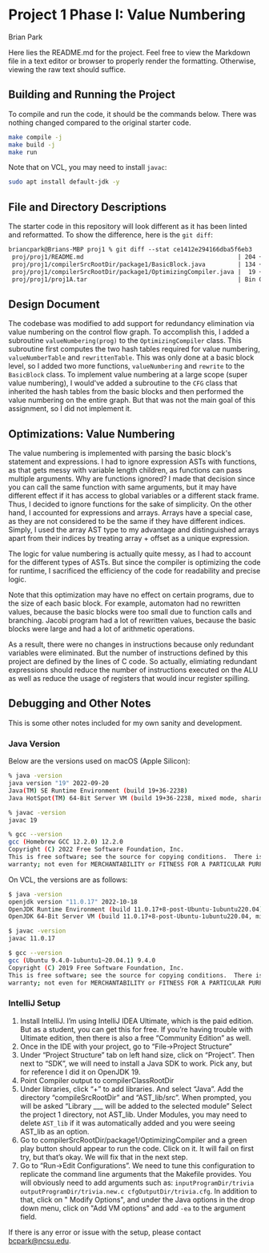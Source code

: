 # Project 1 Phase I: Value Numbering

Brian Park

Here lies the README.md for the project. Feel free to view the Markdown file in a text editor or browser to properly
render the formatting. Otherwise, viewing the raw text should suffice.

## Building and Running the Project

To compile and run the code, it should be the commands below. There was nothing changed compared to the original starter
code.

```sh
make compile -j
make build -j
make run
```

Note that on VCL, you may need to install `javac`:

```sh
sudo apt install default-jdk -y
```

## File and Directory Descriptions

The starter code in this repository will look different as it has been linted and reformatted. To show the difference,
here is the `git diff`:

```diff
briancpark@Brians-MBP proj1 % git diff --stat ce1412e294166dba5f6eb3
 proj/proj1/README.md                                           | 204 ++++++++++++++++++++++++++++++++------------------------------------
 proj/proj1/compilerSrcRootDir/package1/BasicBlock.java         | 134 ++++++++++++++++++++++++++++++++++++++++++++-
 proj/proj1/compilerSrcRootDir/package1/OptimizingCompiler.java |  19 +++++++
 proj/proj1/proj1A.tar                                          | Bin 0 -> 610243 bytes
```

## Design Document

The codebase was modified to add support for redundancy elimination via value numbering on the control flow graph. To
accomplish this, I added a subroutine `valueNumbering(prog)` to the `OptimizingCompiler` class. This subroutine first
computes the two hash tables required for value numbering, `valueNumberTable` and `rewrittenTable`. This was only done
at a basic block level, so I added two more functions, `valueNumbering` and `rewrite` to the `BasicBlock` class. To
implement value numbering at a large scope (super value numbering), I would've added a subroutine to the `CFG` class
that inherited the hash tables from the basic blocks and then performed the value numbering on the entire graph. But
that was not the main goal of this assignment, so I did not implement it.

## Optimizations: Value Numbering

The value numbering is implemented with parsing the basic block's statement and expressions. I had to ignore expression
ASTs with functions, as that gets messy with variable length children, as functions can pass multiple arguments. Why
are functions ignored? I made that decision since you can call the same function with same arguments, but it may have
different effect if it has access to global variables or a different stack frame. Thus, I decided to ignore functions
for the sake of simplicity. On the other hand, I accounted for expressions and arrays. Arrays have a special case, as
they are not considered to be the same if they have different indices. Simply, I used the array AST type to my advantage
and distinguished arrays apart from their indices by treating array + offset as a unique expression.

The logic for value numbering is actually quite messy, as I had to account for the different types of ASTs. But since
the compiler is optimizing the code for runtime, I sacrificed the efficiency of the code for readability and precise
logic.

Note that this optimization may have no effect on certain programs, due to the size of each basic block. For example,
automaton had no rewritten values, because the basic blocks were too small due to function calls and branching. Jacobi
program had a lot of rewritten values, because the basic blocks were large and had a lot of arithmetic operations.

As a result, there were no changes in instructions because only redundant variables were eliminated. But the number of
instructions defined by this project are defined by the lines of C code. So actually, elimiating redundant expressions
should reduce the number of instructions executed on the ALU as well as reduce the usage of registers that would incur
register spilling.

## Debugging and Other Notes

This is some other notes included for my own sanity and development.

### Java Version

Below are the versions used on macOS (Apple Silicon):

```sh
% java -version 
java version "19" 2022-09-20
Java(TM) SE Runtime Environment (build 19+36-2238)
Java HotSpot(TM) 64-Bit Server VM (build 19+36-2238, mixed mode, sharing)

% javac -version
javac 19

% gcc --version
gcc (Homebrew GCC 12.2.0) 12.2.0
Copyright (C) 2022 Free Software Foundation, Inc.
This is free software; see the source for copying conditions.  There is NO
warranty; not even for MERCHANTABILITY or FITNESS FOR A PARTICULAR PURPOSE.
```

On VCL, the versions are as follows:

```sh
$ java -version
openjdk version "11.0.17" 2022-10-18
OpenJDK Runtime Environment (build 11.0.17+8-post-Ubuntu-1ubuntu220.04)
OpenJDK 64-Bit Server VM (build 11.0.17+8-post-Ubuntu-1ubuntu220.04, mixed mode, sharing)

$ javac -version
javac 11.0.17

$ gcc --version
gcc (Ubuntu 9.4.0-1ubuntu1~20.04.1) 9.4.0
Copyright (C) 2019 Free Software Foundation, Inc.
This is free software; see the source for copying conditions.  There is NO
warranty; not even for MERCHANTABILITY or FITNESS FOR A PARTICULAR PURPOSE.
```

### IntelliJ Setup

1. Install IntelliJ. I’m using IntelliJ IDEA Ultimate, which is the paid edition. But as a student, you can get this for
   free. If you’re having trouble with Ultimate edition, then there is also a free “Community Edition” as well.
2. Once in the IDE with your project, go to “File->Project Structure”
3. Under “Project Structure” tab on left hand size, click on “Project”. Then next to “SDK”, we will need to install a
   Java SDK to work. Pick any, but for reference I did it on OpenJDK 19.
4. Point Compiler output to compilerClassRootDir
5. Under libraries, click “+” to add libraries. And select “Java”. Add the directory “compileSrcRootDir” and
   “AST_lib/src”. When prompted, you will be asked “Library ___ will be added to the selected module” Select the project
   1 directory, not AST_lib. Under Modules, you may need to delete `AST_lib` if it was automatically added and you were
   seeing AST_lib as an option.
6. Go to compilerSrcRootDir/package1/OptimizingCompiler and a green play button should appear to run the code. Click on
   it. It will fail on first try, but that’s okay. We will fix that in the next step.
7. Go to “Run->Edit Configurations”. We need to tune this configuration to replicate the command line arguments that the
   Makefile provides. You will obviously need to add arguments such
   as: `inputProgramDir/trivia outputProgramDir/trivia.new.c cfgOutputDir/trivia.cfg`. In addition to that, click on "
   Modify Options", and under the Java options in the drop down menu, click on "Add VM options" and add `-ea` to the
   argument field.

If there is any error or issue with the setup, please contact [bcpark@ncsu.edu](mailto:bcpark@ncsu.edu).